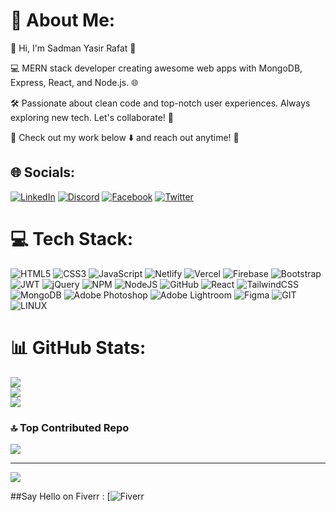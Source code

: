 # 💫 About Me:
👋 Hi, I'm Sadman Yasir Rafat 🚀

💻 MERN stack developer creating awesome web apps with MongoDB, Express, React, and Node.js. 🌐

🛠️ Passionate about clean code and top-notch user experiences. Always exploring new tech. Let's collaborate! 🤝

🔗 Check out my work below ⬇️ and reach out anytime! 🌟


## 🌐 Socials:
[![LinkedIn](https://img.shields.io/badge/LinkedIn-%230077B5.svg?logo=linkedin&logoColor=white)](https://linkedin.com/in/sadman-yasir-rafat) [![Discord](https://img.shields.io/badge/Discord-%237289DA.svg?logo=discord&logoColor=white)](https://discord.gg/https://discord.gg/MxNf7ppT) [![Facebook](https://img.shields.io/badge/Facebook-%231877F2.svg?logo=Facebook&logoColor=white)](https://facebook.com/sadmanyasirrafat) [![Twitter](https://img.shields.io/badge/Twitter-%231DA1F2.svg?logo=Twitter&logoColor=white)](https://twitter.com/EasirRafat) 

# 💻 Tech Stack:
 ![HTML5](https://img.shields.io/badge/html5-%23E34F26.svg?style=flat&logo=html5&logoColor=white) ![CSS3](https://img.shields.io/badge/css3-%231572B6.svg?style=flat&logo=css3&logoColor=white) ![JavaScript](https://img.shields.io/badge/javascript-%23323330.svg?style=flat&logo=javascript&logoColor=%23F7DF1E) ![Netlify](https://img.shields.io/badge/netlify-%23000000.svg?style=flat&logo=netlify&logoColor=#00C7B7) ![Vercel](https://img.shields.io/badge/vercel-%23000000.svg?style=flat&logo=vercel&logoColor=white) ![Firebase](https://img.shields.io/badge/firebase-%23039BE5.svg?style=flat&logo=firebase) ![Bootstrap](https://img.shields.io/badge/bootstrap-%23563D7C.svg?style=flat&logo=bootstrap&logoColor=white) ![JWT](https://img.shields.io/badge/JWT-black?style=flat&logo=JSON%20web%20tokens) ![jQuery](https://img.shields.io/badge/jquery-%230769AD.svg?style=flat&logo=jquery&logoColor=white) ![NPM](https://img.shields.io/badge/NPM-%23000000.svg?style=flat&logo=npm&logoColor=white) ![NodeJS](https://img.shields.io/badge/node.js-6DA55F?style=flat&logo=node.js&logoColor=white) ![GitHub](https://img.shields.io/badge/GitHub-%23121011.svg?style=flat&logo=github&logoColor=white) ![React](https://img.shields.io/badge/react-%2320232a.svg?style=flat&logo=react&logoColor=%2361DAFB) ![TailwindCSS](https://img.shields.io/badge/tailwindcss-%2338B2AC.svg?style=flat&logo=tailwind-css&logoColor=white) ![MongoDB](https://img.shields.io/badge/MongoDB-%234ea94b.svg?style=flat&logo=mongodb&logoColor=white) ![Adobe Photoshop](https://img.shields.io/badge/adobephotoshop-%2331A8FF.svg?style=flat&logo=adobephotoshop&logoColor=white) ![Adobe Lightroom](https://img.shields.io/badge/Adobe%20Lightroom-31A8FF.svg?style=flat&logo=Adobe%20Lightroom&logoColor=white) 	![Figma](https://img.shields.io/badge/figma-%23F24E1E.svg?style=flat&logo=figma&logoColor=white) ![GIT](https://img.shields.io/badge/Git-fc6d26?style=flat&logo=git&logoColor=white) ![LINUX](https://img.shields.io/badge/Linux-FCC624?style=flat&logo=linux&logoColor=black)
# 📊 GitHub Stats:
![](https://github-readme-stats.vercel.app/api?username=RafatSh-hash&theme=synthwave&hide_border=false&include_all_commits=false&count_private=false)<br/>
![](https://github-readme-streak-stats.herokuapp.com/?user=RafatSh-hash&theme=synthwave&hide_border=false)<br/>
![](https://github-readme-stats.vercel.app/api/top-langs/?username=RafatSh-hash&theme=synthwave&hide_border=false&include_all_commits=false&count_private=false&layout=compact)

### 🔝 Top Contributed Repo
![](https://github-contributor-stats.vercel.app/api?username=RafatSh-hash&limit=5&theme=tokyonight&combine_all_yearly_contributions=true)

---
[![](https://visitcount.itsvg.in/api?id=RafatSh-hash&icon=0&color=0)](https://visitcount.itsvg.in)

  
<!-- Proudly created with GPRM ( https://gprm.itsvg.in ) -->
##Say Hello on Fiverr : 
[![Fiverr](https://www.fiverr.com/shadman_easir?up_rollout=true)
